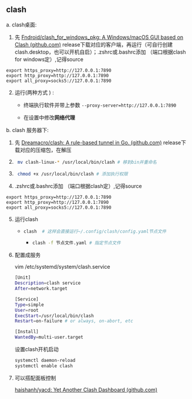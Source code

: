## clash

a. clash桌面: 

1. 先 [Fndroid/clash_for_windows_pkg: A Windows/macOS GUI based on Clash (github.com)](https://github.com/Fndroid/clash_for_windows_pkg) release下载对应的客户端，再运行（可自行创建clash.desktop，也可以开机自启）；.zshrc或.bashrc添加 （端口根据clash for windows定）,记得source

```shell 
export https_proxy=http://127.0.0.1:7890 
export http_proxy=http://127.0.0.1:7890
export all_proxy=socks5://127.0.0.1:7890
```

2. 运行(两种方式 ) : 

   - 终端执行软件并带上参数 `--proxy-server=http://127.0.0.1:7890` 

   - 在设置中修改**网络代理**

b. clash 服务器下:

1. 先 [Dreamacro/clash: A rule-based tunnel in Go. (github.com)](https://github.com/Dreamacro/clash) release下载对应的压缩包，在解压
2. ```bash
	mv clash-linux-* /usr/local/bin/clash # 移到bin并重命名
	```
3. ```bash
	chmod +x /usr/local/bin/clash # 添加执行权限
	```
4. .zshrc或.bashrc添加 （端口根据clash定）,记得source


```shell 
export https_proxy=http://127.0.0.1:7890 
export http_proxy=http://127.0.0.1:7890
export all_proxy=socks5://127.0.0.1:7890
```

5. 运行clash

   - ```bash
     clash	# 这样会直接运行~/.config/clash/config.yaml节点文件
     ```


      - ```bash
        clash -f 节点文件.yaml # 指定节点文件
        ```

6. 配置成服务

   vim /etc/systemd/system/clash.service

   ```bash
   [Unit]
   Description=clash service
   After=network.target
   
   [Service]
   Type=simple
   User=root
   ExecStart=/usr/local/bin/clash
   Restart=on-failure # or always, on-abort, etc
   
   [Install]
   WantedBy=multi-user.target
   ```

   设置clash开机启动

   ```bash
   systemctl daemon-reload
   systemctl enable clash
   ```

7. 可以搭配面板控制

   [haishanh/yacd: Yet Another Clash Dashboard (github.com)](https://github.com/haishanh/yacd)